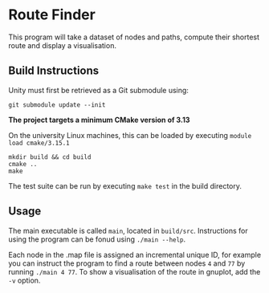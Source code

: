 # Route Finder

This program will take a dataset of nodes and paths, compute their shortest route and display a visualisation.

## Build Instructions

Unity must first be retrieved as a Git submodule using:

```
git submodule update --init
```


**The project targets a minimum CMake version of 3.13**

On the university Linux machines, this can be loaded by executing `module load cmake/3.15.1`


```
mkdir build && cd build
cmake ..
make
```

The test suite can be run by executing `make test` in the build directory.

## Usage

The main executable is called `main`, located in `build/src`. Instructions for using the program can be fonud using `./main --help`.

Each node in the .map file is assigned an incremental unique ID, for example you can instruct the program to find a route between nodes `4` and `77` by running `./main 4 77`. To show a visualisation of the route in gnuplot, add the `-v` option.